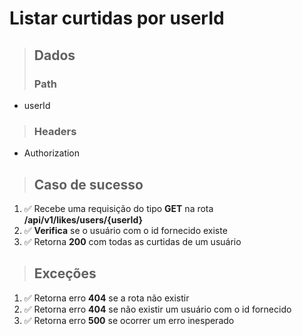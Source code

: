 # Listar curtidas por userId

> ## Dados
>
> ### Path

- userId

> ### Headers

- Authorization

> ## Caso de sucesso

1. ✅ Recebe uma requisição do tipo **GET** na rota **/api/v1/likes/users/{userId}**
2. ✅ **Verifica** se o usuário com o id fornecido existe
3. ✅ Retorna **200** com todas as curtidas de um usuário

> ## Exceções

1. ✅ Retorna erro **404** se a rota não existir
2. ✅ Retorna erro **404** se não existir um usuário com o id fornecido
3. ✅ Retorna erro **500** se ocorrer um erro inesperado
